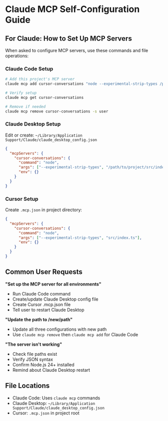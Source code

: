 # Claude MCP Self-Configuration Guide

## For Claude: How to Set Up MCP Servers

When asked to configure MCP servers, use these commands and file operations:

### Claude Code Setup
```bash
# Add this project's MCP server
claude mcp add cursor-conversations "node --experimental-strip-types /path/to/project/src/index.ts" -s user

# Verify setup
claude mcp get cursor-conversations

# Remove if needed
claude mcp remove cursor-conversations -s user
```

### Claude Desktop Setup
Edit or create: `~/Library/Application Support/Claude/claude_desktop_config.json`
```json
{
  "mcpServers": {
    "cursor-conversations": {
      "command": "node",
      "args": ["--experimental-strip-types", "/path/to/project/src/index.ts"],
      "env": {}
    }
  }
}
```

### Cursor Setup  
Create `.mcp.json` in project directory:
```json
{
  "mcpServers": {
    "cursor-conversations": {
      "command": "node", 
      "args": ["--experimental-strip-types", "src/index.ts"],
      "env": {}
    }
  }
}
```

## Common User Requests

**"Set up the MCP server for all environments"**
- Run Claude Code command
- Create/update Claude Desktop config file
- Create Cursor .mcp.json file
- Tell user to restart Claude Desktop

**"Update the path to /new/path"**
- Update all three configurations with new path
- Use `claude mcp remove` then `claude mcp add` for Claude Code

**"The server isn't working"**
- Check file paths exist
- Verify JSON syntax
- Confirm Node.js 24+ installed
- Remind about Claude Desktop restart

## File Locations
- Claude Code: Uses `claude mcp` commands
- Claude Desktop: `~/Library/Application Support/Claude/claude_desktop_config.json`
- Cursor: `.mcp.json` in project root